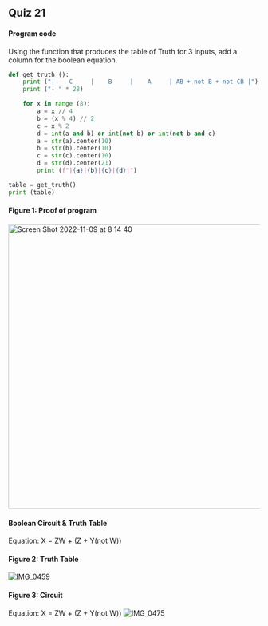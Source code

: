 ## Quiz 21 
#### Program code
Using the function that produces the table of Truth for 3 inputs, add a column for the boolean equation.

```.py
def get_truth ():
    print ("|    C     |    B     |    A     | AB + not B + not CB |")
    print ("- " * 28)

    for x in range (8):
        a = x // 4
        b = (x % 4) // 2
        c = x % 2
        d = int(a and b) or int(not b) or int(not b and c)
        a = str(a).center(10)
        b = str(b).center(10)
        c = str(c).center(10)
        d = str(d).center(21)
        print (f"|{a}|{b}|{c}|{d}|")

table = get_truth()
print (table)
```

#### Figure 1: Proof of program
<img width="570" alt="Screen Shot 2022-11-09 at 8 14 40" src="https://user-images.githubusercontent.com/105724334/200696341-aef8910f-32b1-4675-b9e7-f75a2d557aa3.png">

#### Boolean Circuit & Truth Table 
Equation: X = ZW + (Z + Y(not W)) 
#### Figure 2: Truth Table 
![IMG_0459](https://user-images.githubusercontent.com/105724334/201460652-8e32b50b-9521-43a8-b44a-d615a8e3ee27.jpg)

#### Figure 3: Circuit 
Equation: X = ZW + (Z + Y(not W)) 
![IMG_0475](https://user-images.githubusercontent.com/105724334/202938549-6246f71a-37c1-4e0d-a1cf-2def478b2ad5.jpg)

